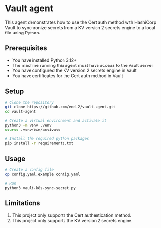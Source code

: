 # Vault agent

This agent demonstrates how to use the Cert auth method with HashiCorp Vault to synchronize secrets from a KV version 2 secrets engine to a local file using Python.

## Prerequisites
- You have installed Python 3.12+
- The machine running this agent must have access to the Vault server
- You have configured the KV version 2 secrets engine in Vault
- You have certificates for the Cert auth method in Vault

## Setup
```sh
# Clone the repository
git clone https://github.com/end-2/vault-agent.git
cd vault-agent

# Create a virtual environment and activate it
python3 -m venv .venv
source .venv/bin/activate

# Install the required python packages
pip install -r requirements.txt
```

## Usage
```sh
# Create a config file
cp config.yaml.example config.yaml

# Run
python3 vault-k8s-sync-secret.py
```

## Limitations
1. This project only supports the Cert authentication method.
2. This project only supports the KV version 2 secrets engine.
